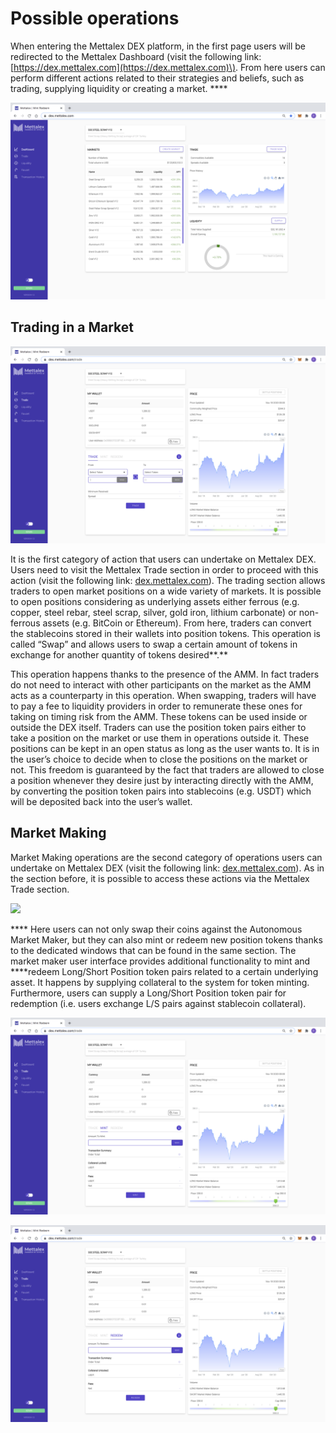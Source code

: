 # Possible operations

   When entering the Mettalex DEX platform, in the first page users will be redirected to the Mettalex Dashboard \(visit the following link: [https://dex.mettalex.com](https://dex.mettalex.com)\). From here users can perform different actions related to their strategies and beliefs, such as trading, supplying liquidity or creating a market.    ****

![Mettalex DEX Dashboard](.gitbook/assets/image.png)

## **Trading in a Market**

![Mettalex DEX Trade section](.gitbook/assets/image%20%282%29.png)

   It is the first category of action that users can undertake on Mettalex DEX. Users need to visit the Mettalex Trade section in order to proceed with this action \(visit the following link: [dex.mettalex.com](http://dex.mettalex.com)\). The trading section allows traders to open market positions on a wide variety of  markets. It is possible to open positions considering as underlying assets either ferrous \(e.g. copper, steel rebar, steel scrap, silver, gold iron, lithium carbonate\) or non-ferrous assets \(e.g. BitCoin or Ethereum\). From here, traders can convert the stablecoins stored in their wallets into position tokens. This operation is called “Swap” and allows users to swap a certain amount of tokens in exchange for another quantity of tokens desired**.**

   This operation happens thanks to the presence of the AMM. In fact traders do not need to interact with other participants on the market as the AMM acts as a counterparty in this operation. When swapping, traders will have to pay a fee to liquidity providers in order to remunerate these ones for taking on timing risk from the AMM.  These tokens can be used inside or outside the DEX itself. Traders can use the position token pairs either to take a position on the market or use them in operations outside it. These positions can be kept in an open status as long as the user wants to. It is in the user’s choice to decide when to close the positions on the market or not. This freedom is guaranteed by the fact that traders are allowed to close a position whenever they desire just by interacting directly with the AMM, by converting the position token pairs into stablecoins \(e.g. USDT\) which will be deposited back into the user’s wallet.

## **Market Making**

   Market Making operations are the second category of operations users can undertake on Mettalex DEX \(visit the following link: [dex.mettalex.com](http://dex.mettalex.com)\). As in the section before, it is possible to access these actions via the Mettalex Trade section.

![](https://lh6.googleusercontent.com/TWgBrUyime_xomTx4tFPc78j5QPlbS0mKJRfnVD3Y5MNvJkSHmQ5aqrOTUmqx9qAlrw6TGxwO2B8WSfzx-P-nndY172boMTu2k-XKDvt0-m1YOf8PMmuKy04Md9Y_YH8pWqsZe2p)

 ****  Here users can not only swap their coins against the Autonomous Market Maker, but they can also mint or redeem new position tokens thanks to the dedicated windows that can be found in the same section. The market maker user interface provides additional functionality to mint and ****redeem Long/Short Position token pairs related to a certain underlying asset. It happens by supplying collateral to the system for token minting. Furthermore, users can supply a Long/Short Position token pair for redemption \(i.e. users exchange L/S pairs against stablecoin collateral\).

![Mettalex DEX Mint setcion](.gitbook/assets/image%20%283%29.png)

![Mettalex DEX Redeem section](.gitbook/assets/image%20%284%29.png)



